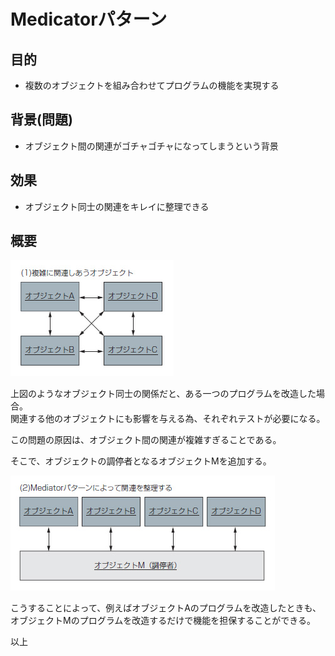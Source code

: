 Medicatorパターン
===

## 目的

- 複数のオブジェクトを組み合わせてプログラムの機能を実現する

## 背景(問題)

- オブジェクト間の関連がゴチャゴチャになってしまうという背景

## 効果

- オブジェクト同士の関連をキレイに整理できる

## 概要

![Medicatorパターン導入前](../html/img/Medicator/img1.jpg)

上図のようなオブジェクト同士の関係だと、ある一つのプログラムを改造した場合。    
関連する他のオブジェクトにも影響を与える為、それぞれテストが必要になる。  
  
この問題の原因は、オブジェクト間の関連が複雑すぎることである。  
  
そこで、オブジェクトの調停者となるオブジェクトMを追加する。  

![Medicatorパターン導入後](../html/img/Medicator/img2.jpg)

こうすることによって、例えばオブジェクトAのプログラムを改造したときも、  
オブジェクトMのプログラムを改造するだけで機能を担保することができる。

以上
